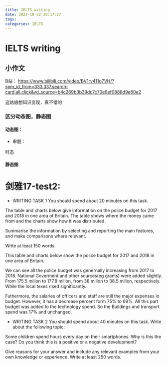 ```yaml
---
title: IELTS_writing
date: 2022-10-22 20:17:27
tags:
categories: IELTS
---
```

# IELTS writing

## 小作文
B站：
https://www.bilibili.com/video/BV1rv411g7VH/?spm_id_from=333.337.search-card.all.click&vd_source=b4c269b3b39dc7c70e9ef0888d9e60e2

这姑娘想知识变现，真不错的

### 区分动态图，静态图

#### 动态图：
* 审题：

 时态



#### 静态图


# 剑雅17-test2:

* WRITING TASK 1
You should spend about 20 minutes on this task.

The table and charts below give information on the police budget for 2017 and 2018 in one area of Britain. The table shows where the money came from and the charts show how it was distributed.

Summarise the information by selecting and reporting the main features, and make comparisons where relevant.

Write at least 150 words.



This table and charts below show the police budget for 2017 and 2018 in one area of Britain.

We can see all the police budget was genernally increasing from 2017 to 2018. 
National Goverment and other sources(eg grants) were added slightly.
From 175.5 millon to 177.8 millon, from 38 millon to 38.5 millon, respectively.
While the local texes rised significantly.

Futhermore, the salaries of officers and staff are still the major expenses in budget. 
However, it has a decrease percent form 75% to 69%.
All this part budget was added to the technology spend. So the Buildings and transport spend was 17% and unchanged.


* WRITING TASK 2
You should spend about 40 minutes on this task.
Write about the following topic:

Some children spend hours every day on their smartphones.
Why is this the case? Do you think this is a positive or a  negative development?

Give reasons for your answer and include any relevant examples from your own knowledge or experience.
Write at least 250 words.


